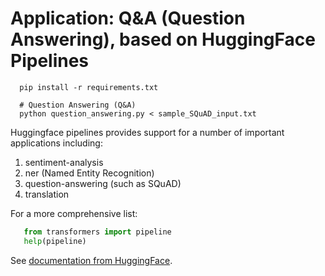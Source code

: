 # Application: Q&A (Question Answering), based on HuggingFace Pipelines

```shell 
  pip install -r requirements.txt

  # Question Answering (Q&A)
  python question_answering.py < sample_SQuAD_input.txt 
```

Huggingface pipelines provides support for a number of important applications including:
<ol>
<li>sentiment-analysis</li>
<li>ner (Named Entity Recognition)</li>
<li>question-answering (such as SQuAD)</li>
<li>translation</li>
</ol>

For a more comprehensive list:

```python
   from transformers import pipeline
   help(pipeline)
```

See <a href="https://huggingface.co/transformers/task_summary.html">documentation from HuggingFace</a>.
